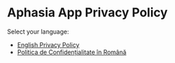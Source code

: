 # Aphasia App Privacy Policy

Select your language:
- [English Privacy Policy](privacy-policy-en.md)
- [Politica de Confidențialitate în Română](privacy-policy-ro.md)
